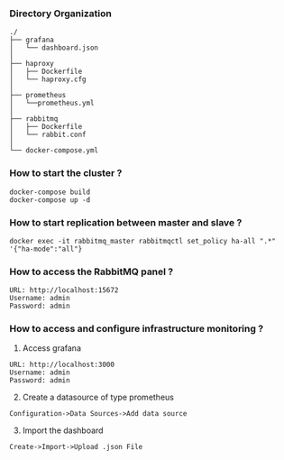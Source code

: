 
### Directory Organization

```shell
./
├── grafana
│   └── dashboard.json
│
├── haproxy
│   ├── Dockerfile 
│   └── haproxy.cfg
│
├── prometheus
│   └──prometheus.yml 
│
├── rabbitmq
│   ├── Dockerfile 
│   └── rabbit.conf
│
└── docker-compose.yml
```

### How to start the cluster ?

```shell
docker-compose build
docker-compose up -d
```

### How to start replication between master and slave ?

```shell
docker exec -it rabbitmq_master rabbitmqctl set_policy ha-all ".*" '{"ha-mode":"all"}
```

### How to access the RabbitMQ panel ?

```shell
URL: http://localhost:15672
Username: admin
Password: admin
```

### How to access and configure infrastructure monitoring ?

1. Access grafana

```shell
URL: http://localhost:3000
Username: admin
Password: admin
```

2. Create a datasource of type prometheus

```shell
Configuration->Data Sources->Add data source
```

3. Import the dashboard

```shell
Create->Import->Upload .json File
```
